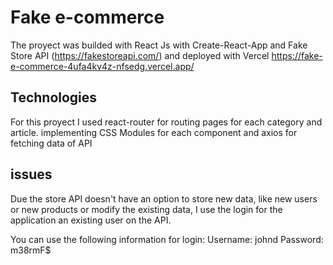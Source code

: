 # Fake e-commerce

The proyect was builded with React Js with Create-React-App and Fake Store API (https://fakestoreapi.com/) and deployed with Vercel https://fake-e-commerce-4ufa4kv4z-nfsedg.vercel.app/

## Technologies

For this proyect I used react-router for routing pages for each category and article. 
implementing CSS Modules for each component and axios for fetching data of API

## issues

Due the store API doesn't have an option to store new data, like new users or new products or modify the existing data, I use the login for the application an existing user on the API.

You can use the following information for login:
Username: johnd
Password: m38rmF$